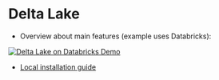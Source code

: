 # Delta Lake 

- Overview about main features (example uses Databricks):

[![Delta Lake on Databricks Demo](https://img.youtube.com/vi/BMO90DI82Dc/0.jpg)](https://www.youtube.com/watch?v=BMO90DI82Dc)

- [Local installation guide](https://github.com/kirenz/deltalake/blob/main/deltalake_installation.md)

